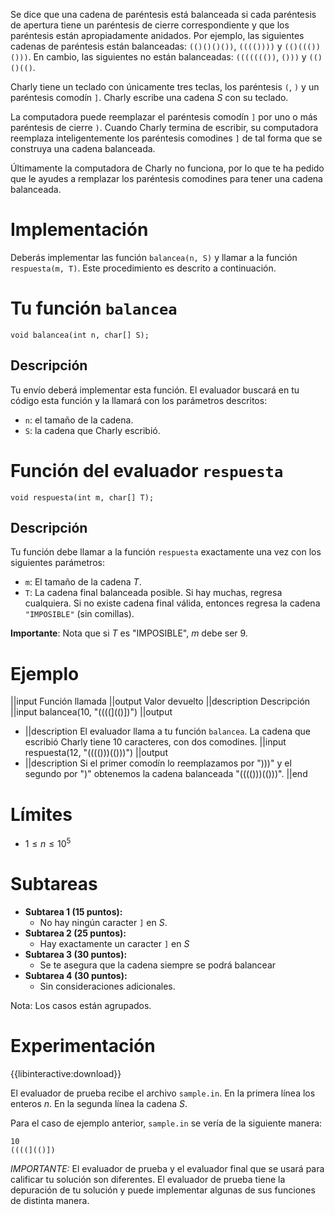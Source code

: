 Se dice que una cadena de paréntesis está balanceada si cada paréntesis de apertura tiene un paréntesis de cierre correspondiente y que los paréntesis están apropiadamente anidados. Por ejemplo, las siguientes cadenas de paréntesis están balanceadas: `(()()()())`, `(((())))` y `(()((())()))`. En cambio, las siguientes no están balanceadas: `((((((())`, `()))` y `(()()(()`.

Charly tiene un teclado con únicamente tres teclas, los paréntesis `(`, `)` y un paréntesis comodín `]`. Charly escribe una cadena $S$ con su teclado.

La computadora puede reemplazar el paréntesis comodín `]` por uno o más paréntesis de cierre `)`. Cuando Charly termina de escribir, su computadora reemplaza inteligentemente los paréntesis comodines `]` de tal forma que se construya una cadena balanceada.

Últimamente la computadora de Charly no funciona, por lo que te ha pedido que le ayudes a remplazar los paréntesis comodines para tener una cadena balanceada.

# Implementación

Deberás implementar las función `balancea(n, S)` y llamar a la función `respuesta(m, T)`. Este procedimiento es descrito a continuación.

# Tu función `balancea`

`void balancea(int n, char[] S);`

## Descripción

Tu envío deberá implementar esta función. El evaluador buscará en tu código esta función y la llamará con los parámetros descritos:

- `n`: el tamaño de la cadena.
- `S`: la cadena que Charly escribió.

# Función del evaluador `respuesta`

`void respuesta(int m, char[] T);`

## Descripción

Tu función debe llamar a la función `respuesta` exactamente una vez con los siguientes parámetros:

- `m`: El tamaño de la cadena $T$.
- `T`: La cadena final balanceada posible. Si hay muchas, regresa cualquiera. Si no existe cadena final válida, entonces regresa la cadena `"IMPOSIBLE"` (sin comillas).

**Importante**: Nota que si $T$ es "IMPOSIBLE", $m$ debe ser 9.

# Ejemplo

||input
Función llamada
||output
Valor devuelto
||description
Descripción
||input
balancea(10, "((((](()])")
||output

- ||description
  El evaluador llama a tu función `balancea`. La cadena que escribió Charly tiene 10 caracteres, con dos comodines.
  ||input
  respuesta(12, "(((()))(()))")
  ||output
- ||description
  Si el primer comodín lo reemplazamos por ")))" y el segundo por ")" obtenemos la cadena balanceada "(((()))(()))".
  ||end

# Límites

- $1 \leq n \leq 10^5$

# Subtareas

- **Subtarea 1 (15 puntos):**
  - No hay ningún caracter `]` en $S$.
- **Subtarea 2 (25 puntos):**
  - Hay exactamente un caracter `]` en $S$
- **Subtarea 3 (30 puntos):**
  - Se te asegura que la cadena siempre se podrá balancear
- **Subtarea 4 (30 puntos):**
  - Sin consideraciones adicionales.

Nota: Los casos están agrupados.

# Experimentación

{{libinteractive:download}}

El evaluador de prueba recibe el archivo `sample.in`. En la primera línea los enteros $n$. En la segunda línea la cadena $S$.

Para el caso de ejemplo anterior, `sample.in` se vería de la siguiente manera:

```
10
((((](()])
```

_IMPORTANTE:_ El evaluador de prueba y el evaluador final que se usará para calificar tu solución son diferentes. El evaluador de prueba tiene la depuración de tu solución y puede implementar algunas de sus funciones de distinta manera.
